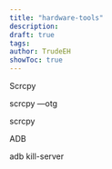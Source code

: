 ```yaml
---
title: "hardware-tools"
description: 
draft: true
tags: 
author: TrudeEH
showToc: true
---
```



Scrcpy

scrcpy —otg

scrcpy

ADB

adb kill-server

